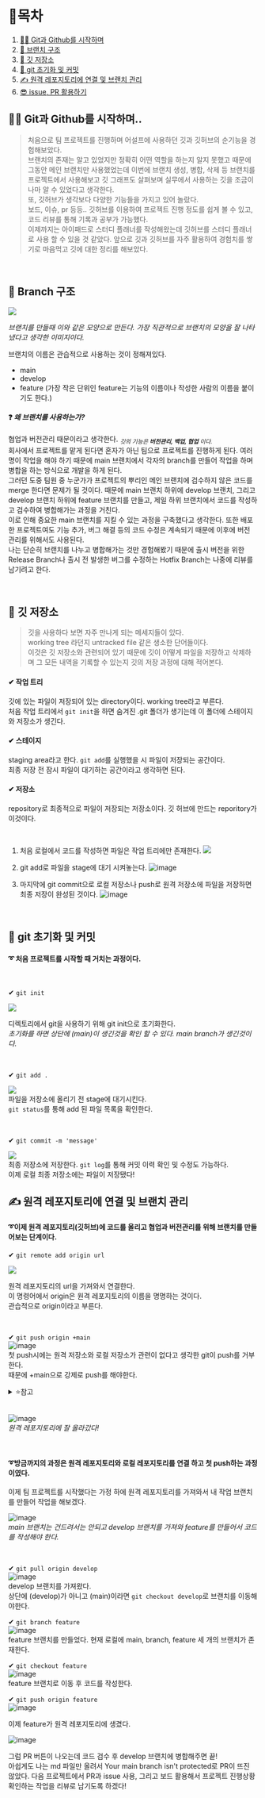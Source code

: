 # 🎇목차

1. [👨‍💻 Git과 Github를 시작하며](#-Git과-Github를-시작하며)
2. [🔹 브랜치 구조](#-branch-구조)
3. [🔸 깃 저장소 ](#-깃-저장소)
4. [💬 git 초기화 및 커밋](#-git-초기화-및-커밋)
5. [✍ 원격 레포지토리에 연결 및 브랜치 관리](#-원격-레포지토리에-연결-및-브랜치-관리)
6. [😎 issue, PR 활용하기](#)

## 👨‍💻 Git과 Github를 시작하며..

> 처음으로 팀 프로젝트를 진행하며 어설프에 사용하던 깃과 깃허브의 순기능을 경험해보았다. <br /> 브랜치의 존재는 알고 있었지만 정확히 어떤 역할을 하는지 알지 못했고 때문에 그동안 메인 브랜치만 사용했었는데 이번에 브랜치 생성, 병합, 삭제 등 브랜치를 프로젝트에서 사용해보고 깃 그래프도 살펴보며 실무에서 사용하는 깃을 조금이나마 알 수 있었다고 생각한다.<br >
> 또, 깃허브가 생각보다 다양한 기능들을 가지고 있어 놀랐다. <br > 보드, 이슈, pr 등등.. 깃허브를 이용하여 프로젝트 진행 정도를 쉽게 볼 수 있고, 코드 리뷰를 통해 기록과 공부가 가능했다. <br > 이제까지는 아이패드로 스터디 플래너를 작성해왔는데 깃허브를 스터디 플래너로 사용 할 수 있을 것 같았다. 앞으로 깃과 깃허브를 자주 활용하여 경험치를 쌓기로 마음먹고 깃에 대한 정리를 해보았다.

<br />

## 🔹 Branch 구조

<img src="https://velog.velcdn.com/images/ssol_916/post/63a1ec26-777d-4346-91a5-f94ae102bbc2/image.webp">

_브랜치를 만들때 이와 같은 모양으로 만든다. 가장 직관적으로 브랜치의 모양을 잘 나타냈다고 생각한 이미지이다._ <br >

브랜치의 이름은 관습적으로 사용하는 것이 정해져있다.

- main
- develop
- feature (가장 작은 단위인 feature는 기능의 이름이나 작성한 사람의 이름을 붙이기도 한다.)

#### ❓ _왜 브랜치를 사용하는가?_

협업과 버전관리 때문이라고 생각한다.
<sub>_깃의 기능은 **버전관리, 백업, 협업** 이다._</sub> <br />
회사에서 프로젝트를 맡게 된다면 혼자가 아닌 팀으로 프로젝트를 진행하게 된다.
여러명이 작업을 해야 하기 때문에 main 브랜치에서 각자의 branch를 만들어 작업을 하며 병합을 하는 방식으로 개발을 하게 된다. <br />
그러던 도중
팀원 중 누군가가 프로젝트의 뿌리인 메인 브랜치에 검수하지 않은 코드를 merge 한다면 문제가 될 것이다. 때문에 main 브랜치 하위에 develop 브랜치, 그리고 develop 브랜치 하위에 feature 브랜치를 만들고, 제일 하위 브랜치에서 코드를 작성하고 검수하여 병합해가는 과정을 거친다. <br />
이로 인해 중요한 main 브랜치를 지킬 수 있는 과정을 구축했다고 생각한다.
또한 배포한 프로젝트여도 기능 추가, 버그 해결 등의 코드 수정은 계속되기 때문에 이후에 버전 관리를 위해서도 사용된다. <br >
나는 단순히 브랜치를 나누고 병합해가는 것만 경험해봤기 때문에 출시 버전을 위한 Release Branch나 출시 전 발생한 버그를 수정하는 Hotfix Branch는 나중에 리뷰를 남기려고 한다.

<br >

## 🔸 깃 저장소

> 깃을 사용하다 보면 자주 만나게 되는 메세지들이 있다. <br >
> working tree 라던지 untracked file 같은 생소한 단어들이다.<br >
> 이것은 깃 저장소와 관련되어 있기 때문에 깃이 어떻게 파일을 저장하고 삭제하며 그 모든 내역을 기록할 수 있는지 깃의 저장 과정에 대해 적어본다.<br >

#### ✔ 작업 트리

깃에 있는 파일이 저장되어 있는 directory이다. working tree라고 부른다.<br>
처음 작업 트리에서 `git init`을 하면 숨겨진 .git 폴더가 생기는데 이 폴더에 스테이지와 저장소가 생긴다.

#### ✔ 스테이지

staging area라고 한다. `git add`를 실행했을 시 파일이 저장되는 공간이다.<br>
최종 저장 전 잠시 파일이 대기하는 공간이라고 생각하면 된다.

#### ✔ 저장소

repository로 최종적으로 파일이 저장되는 저장소이다. 깃 허브에 만드는 reporitory가 이것이다.

   <br >

1. 처음 로컬에서 코드를 작성하면 파일은 작업 트리에만 존재한다.
   <img src="https://github.com/future9061/git-github/assets/132829711/c4a23d3c-2d0c-4220-9507-3304c1fb9b7d">

2. git add로 파일을 stage에 대기 시켜놓는다.
   ![image](https://github.com/future9061/git-github/assets/132829711/68b2dbbd-0c53-4a76-be7b-f8f8b509c788)

3. 마지막에 git commit으로 로컬 저장소나 push로 원격 저장소에 파일을 저장하면 최종 저장이 완성된 것이다.
   ![image](https://github.com/future9061/git-github/assets/132829711/e1f6782c-7fa3-46fe-a601-f807b428911b)

 <br >

## 💬 git 초기화 및 커밋

#### ➰ 처음 프로젝트를 시작할 때 거치는 과정이다.

<br />

✔ `git init`

<img src="https://github.com/future9061/coffeebean-mobile/assets/132829711/fafb732e-b7f9-401f-88de-c52284ea4404" /> <br />

디렉토리에서 git을 사용하기 위해 git init으로 초기화한다. <br />
_초기화를 하면 상단에 (main)이 생긴것을 확인 할 수 있다. main branch가 생긴것이다._

<br >

✔ `git add .`

<img src="https://github.com/future9061/coffeebean-mobile/assets/132829711/803eb201-2328-4568-9672-2b3835a0a289" /> <br />
파일을 저장소에 올리기 전 stage에 대기시킨다. <br >
`git status`를 통해 add 된 파일 목록을 확인한다.

<br >

✔ `git commit -m 'message'`

<img src="https://github.com/future9061/git-github/assets/132829711/098ccd1c-7395-4ccf-83c6-88ea0b9e9d21" /> <br />
최종 저장소에 저장한다. `git log`를 통해 커밋 이력 확인 및 수정도 가능하다. <br> 이제 로컬 최종 저장소에는 파일이 저장됐다!
<br >

## ✍ 원격 레포지토리에 연결 및 브랜치 관리

#### ➰이제 원격 레포지토리(깃허브)에 코드를 올리고 협업과 버전관리를 위해 브랜치를 만들어보는 단계이다.

✔ `git remote add origin url`

<img src="https://github.com/future9061/coffeebean-mobile/assets/132829711/b81d179f-82c8-4b97-ac17-f36c5dc05859" /> <br />

원격 레포지토리의 url을 가져와서 연결한다. <br>
이 명령어에서 origin은 원격 레포지토리의 이름을 명명하는 것이다. <br />
관습적으로 origin이라고 부른다.

<br >

✔ `git push origin +main` <br />
![image](https://github.com/future9061/git-github/assets/132829711/420d66d8-250d-48e8-bc77-aa728f9a4ac6) <br />
첫 push시에는 원격 저장소와 로컬 저장소가 관련이 없다고 생각한 git이 push를 거부한다.<br /> 때문에 +main으로 강제로 push를 해야한다.

<details><summary>⭐참고
</summary>
<img src="https://github.com/future9061/git-github/assets/132829711/badd7be0-e721-443c-b366-2dd88046b91e"> <br />
오리진은 모든 팀원이 사용하는 저장소이기 때문에 계속 push가 일어난다. <br>
때문에 push 전에는 pull이나 fetch로 원격과 같은 환경을 맞춰주는 과정이 필요할 수도 있다.

</details>

<br>

![image](https://github.com/future9061/git-github/assets/132829711/7bbcba56-ee7e-4c44-b98c-6bed29dd2b1d)<br />
_원격 레포지토리에 잘 올라갔다!_

<br >

#### ➰방금까지의 과정은 원격 레포지토리와 로컬 레포지토리를 연결 하고 첫 push하는 과정이였다. <br />
이제 팀 프로젝트를 시작했다는 가정 하에 원격 레포지토리를 가져와서 내 작업 브랜치를 만들어 작업을 해보겠다.

![image](https://github.com/future9061/git-github/assets/132829711/6f8eea86-8668-451d-96ba-2ae2bbb00907) <br>
_main 브랜치는 건드려서는 안되고 develop 브랜치를 가져와 feature를 만들어서 코드를 작성해야 한다._  

<br>

✔ `git pull origin develop`  <br />
![image](https://github.com/future9061/git-github/assets/132829711/106a5ae3-2b1c-4b0b-a112-12971c6bd742) <br />
develop 브랜치를 가져왔다. <br >
상단에 (develop)가 아니고 (main)이라면 `git checkout develop`로 브랜치를 이동해야한다.

✔ `git branch feature`  <br />
![image](https://github.com/future9061/git-github/assets/132829711/efbe3abe-3fe6-4c41-ae1a-4d52ed50cc10) <br />
feature 브랜치를 만들었다. 현재 로컬에 main, branch, feature 세 개의 브랜치가 존재한다.

✔ `git checkout feature`  <br />
![image](https://github.com/future9061/git-github/assets/132829711/9cff3c83-5e90-47d5-b949-8f35de4fd09f) <br />
feature 브랜치로 이동 후 코드를 작성한다.

✔ `git push origin feature`  <br />
![image](https://github.com/future9061/git-github/assets/132829711/ecf8f3c4-f3a0-442a-9563-23be44cb3f00) <br />

이제 feature가 원격 레포지토리에 생겼다.

![image](https://github.com/future9061/git-github/assets/132829711/544d4050-3a71-4778-b06a-d936ce1870c3) <br />

그럼 PR 버튼이 나오는데 코드 검수 후 develop 브랜치에 병합해주면 끝!<br />
아쉽게도 나는 md 파일만 올려서 Your main branch isn't protected로 PR이 뜨진 않았다.
다음 프로젝트에서 PR과 issue 사용, 그리고 보드 활용해서 프로젝트 진행상황 확인하는 작업을 리뷰로 남기도록 하겠다!

